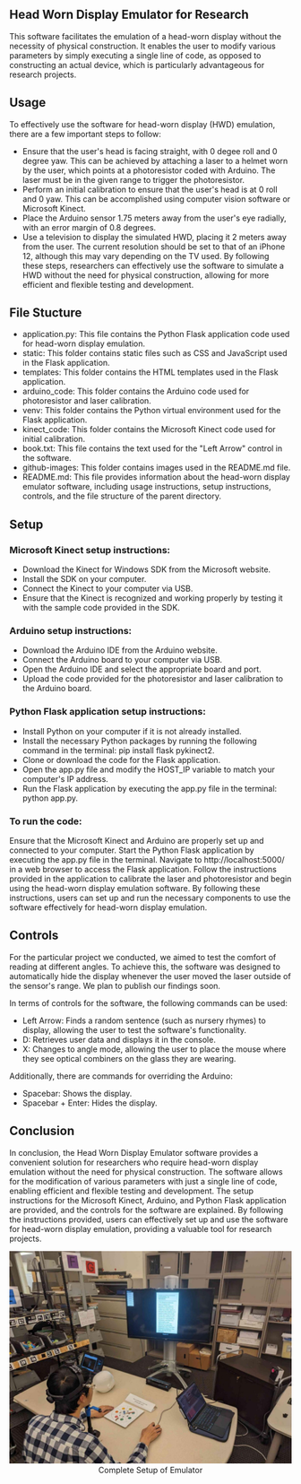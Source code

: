 ## Head Worn Display Emulator for Research
This software facilitates the emulation of a head-worn display without the necessity of physical construction. It enables the user to modify various parameters by simply executing a single line of code, as opposed to constructing an actual device, which is particularly advantageous for research projects.

## Usage

To effectively use the software for head-worn display (HWD) emulation, there are a few important steps to follow:

- Ensure that the user's head is facing straight, with 0 degee roll and 0 degree yaw. This can be achieved by attaching a laser to a helmet worn by the user, which points at a photoresistor coded with Arduino. The laser must be in the given range to trigger the photoresistor.
- Perform an initial calibration to ensure that the user's head is at 0 roll and 0 yaw. This can be accomplished using computer vision software or Microsoft Kinect.
- Place the Arduino sensor 1.75 meters away from the user's eye radially, with an error margin of 0.8 degrees.
- Use a television to display the simulated HWD, placing it 2 meters away from the user. The current resolution should be set to that of an iPhone 12, although this may vary depending on the TV used.
By following these steps, researchers can effectively use the software to simulate a HWD without the need for physical construction, allowing for more efficient and flexible testing and development.

## File Stucture
- application.py: This file contains the Python Flask application code used for head-worn display emulation.
- static: This folder contains static files such as CSS and JavaScript used in the Flask application.
- templates: This folder contains the HTML templates used in the Flask application.
- arduino_code: This folder contains the Arduino code used for photoresistor and laser calibration.
- venv: This folder contains the Python virtual environment used for the Flask application.
- kinect_code: This folder contains the Microsoft Kinect code used for initial calibration.
- book.txt: This file contains the text used for the "Left Arrow" control in the software.
- github-images: This folder contains images used in the README.md file.
- README.md: This file provides information about the head-worn display emulator software, including usage instructions, setup instructions, controls, and the file structure of the parent directory.

## Setup
### Microsoft Kinect setup instructions:

- Download the Kinect for Windows SDK from the Microsoft website.
- Install the SDK on your computer.
- Connect the Kinect to your computer via USB.
- Ensure that the Kinect is recognized and working properly by testing it with the sample code provided in the SDK.
### Arduino setup instructions:

- Download the Arduino IDE from the Arduino website.
- Connect the Arduino board to your computer via USB.
- Open the Arduino IDE and select the appropriate board and port.
- Upload the code provided for the photoresistor and laser calibration to the Arduino board.
### Python Flask application setup instructions:

- Install Python on your computer if it is not already installed.
- Install the necessary Python packages by running the following command in the terminal: pip install flask pykinect2.
- Clone or download the code for the Flask application.
- Open the app.py file and modify the HOST_IP variable to match your computer's IP address.
- Run the Flask application by executing the app.py file in the terminal: python app.py.
### To run the code:

Ensure that the Microsoft Kinect and Arduino are properly set up and connected to your computer.
Start the Python Flask application by executing the app.py file in the terminal.
Navigate to http://localhost:5000/ in a web browser to access the Flask application.
Follow the instructions provided in the application to calibrate the laser and photoresistor and begin using the head-worn display emulation software.
By following these instructions, users can set up and run the necessary components to use the software effectively for head-worn display emulation.

## Controls

For the particular project we conducted, we aimed to test the comfort of reading at different angles. To achieve this, the software was designed to automatically hide the display whenever the user moved the laser outside of the sensor's range. We plan to publish our findings soon.

In terms of controls for the software, the following commands can be used:

- Left Arrow: Finds a random sentence (such as nursery rhymes) to display, allowing the user to test the software's functionality.
- D: Retrieves user data and displays it in the console.
- X: Changes to angle mode, allowing the user to place the mouse where they see optical combiners on the glass they are wearing.



Additionally, there are commands for overriding the Arduino:

- Spacebar: Shows the display.
- Spacebar + Enter: Hides the display.

## Conclusion
In conclusion, the Head Worn Display Emulator software provides a convenient solution for researchers who require head-worn display emulation without the need for physical construction. The software allows for the modification of various parameters with just a single line of code, enabling efficient and flexible testing and development. The setup instructions for the Microsoft Kinect, Arduino, and Python Flask application are provided, and the controls for the software are explained. By following the instructions provided, users can effectively set up and use the software for head-worn display emulation, providing a valuable tool for research projects.

<p align="center">
  <img src="/github-images/1.jpeg">
  <br>Complete Setup of Emulator
</p>

